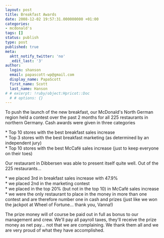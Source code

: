```yaml
---
layout: post
title: Breakfast Awards
date: 2008-12-02 19:57:31.000000000 +01:00
categories:
- mcdonald's
tags: []
status: publish
type: post
published: true
meta:
  aktt_notify_twitter: 'no'
  _edit_last: '3'
author:
  login: shanson
  email: papascott-wp@gmail.com
  display_name: PapaScott
  first_name: Scott
  last_name: Hanson
# # excerpt: !ruby/object:Hpricot::Doc
  # # options: {}
---
```

<p>To push the launch of the new breakfast, our McDonald's North German region held a contest over the past 2 months for all 225 restaurants in northern Germany. Cash awards were given in three categories</p>
<p>* Top 10 stores with the best breakfast sales increase<br />
* Top 3 stores with the best breakfast marketing (as determined by an independent jury)<br />
* Top 10 stores with the best McCaf&eacute; sales increase (just to keep everyone on their toes)</p>
<p>Our restaurant in Dibbersen was able to present itself quite well. Out of the 225 restaurants...</p>
<p>* we placed 3rd in breakfast sales increase with 47.9%<br />
* we placed 2nd in the marketing contest<br />
* we placed in the top 20% (but not in the top 10) in McCaf&eacute; sales increase<br />
* we were the only restaurant to place in the money in more than one contest and are therefore number one in cash and prizes (just like we won the jackpot at Wheel of Fortune... thank you,  Vanna!)</p>
<p>The prize money will of course be paid out in full as bonus to our management and crew. We'll pay all payroll taxes, they'll receive the prize money as net pay... not that we are complaining. We thank them all and we are very proud of what they have accomplished. </p>
